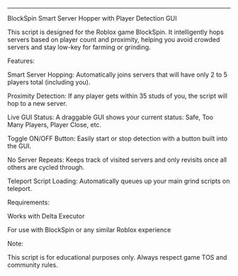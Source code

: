 
---
BlockSpin Smart Server Hopper with Player Detection GUI

This script is designed for the Roblox game BlockSpin. It intelligently hops servers based on player count and proximity, helping you avoid crowded servers and stay low-key for farming or grinding.

Features:

Smart Server Hopping:
Automatically joins servers that will have only 2 to 5 players total (including you).

Proximity Detection:
If any player gets within 35 studs of you, the script will hop to a new server.

Live GUI Status:
A draggable GUI shows your current status: Safe, Too Many Players, Player Close, etc.

Toggle ON/OFF Button:
Easily start or stop detection with a button built into the GUI.

No Server Repeats:
Keeps track of visited servers and only revisits once all others are cycled through.

Teleport Script Loading:
Automatically queues up your main grind scripts on teleport.


Requirements:

Works with Delta Executor

For use with BlockSpin or any similar Roblox experience


Note:

This script is for educational purposes only. Always respect game TOS and community rules.
